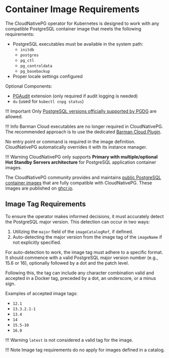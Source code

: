 # Container Image Requirements
<!-- SPDX-License-Identifier: CC-BY-4.0 -->

The CloudNativePG operator for Kubernetes is designed to work with any
compatible PostgreSQL container image that meets the following requirements:

- PostgreSQL executables must be available in the system path:
  - `initdb`
  - `postgres`
  - `pg_ctl`
  - `pg_controldata`
  - `pg_basebackup`
- Proper locale settings configured

Optional Components:

- [PGAudit](https://www.pgaudit.org/) extension (only required if audit logging
  is needed)
- `du` (used for `kubectl cnpg status`)

!!! Important
    Only [PostgreSQL versions officially supported by PGDG](https://postgresql.org/) are allowed.

!!! Info
    Barman Cloud executables are no longer required in CloudNativePG. The
    recommended approach is to use the dedicated [Barman Cloud Plugin](https://github.com/cloudnative-pg/plugin-barman-cloud).

No entry point or command is required in the image definition. CloudNativePG
automatically overrides it with its instance manager.

!!! Warning
    CloudNativePG only supports **Primary with multiple/optional Hot Standby
    Servers architecture** for PostgreSQL application container images.

The CloudNativePG community provides and maintains
[public PostgreSQL container images](https://github.com/cloudnative-pg/postgres-containers)
that are fully compatible with CloudNativePG. These images are published on
[ghcr.io](https://ghcr.io/cloudnative-pg/postgresql).

## Image Tag Requirements

To ensure the operator makes informed decisions, it must accurately detect the
PostgreSQL major version. This detection can occur in two ways:

1. Utilizing the `major` field of the `imageCatalogRef`, if defined.
2. Auto-detecting the major version from the image tag of the `imageName` if
   not explicitly specified.

For auto-detection to work, the image tag must adhere to a specific format. It
should commence with a valid PostgreSQL major version number (e.g., 15.6 or
16), optionally followed by a dot and the patch level.

Following this, the tag can include any character combination valid and
accepted in a Docker tag, preceded by a dot, an underscore, or a minus sign.

Examples of accepted image tags:

- `12.1`
- `13.3.2.1-1`
- `13.4`
- `14`
- `15.5-10`
- `16.0`

!!! Warning
    `latest` is not considered a valid tag for the image.

!!! Note
    Image tag requirements do no apply for images defined in a catalog.

